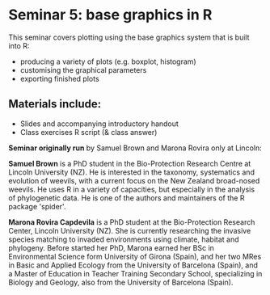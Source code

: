 # Seminar 5: base graphics in R

This seminar covers plotting using the base graphics system that is built into R:

* producing a variety of plots (e.g. boxplot, histogram)
* customising the graphical parameters
* exporting finished plots

## Materials include:

* Slides and accompanying introductory handout
* Class exercises R script (& class answer)

__Seminar originally run__ by Samuel Brown and Marona Rovira only at Lincoln:

__Samuel Brown__ is a PhD student in the Bio-Protection Research Centre at Lincoln University (NZ). He is interested in the taxonomy, systematics and evolution of weevils, with a current focus on the New Zealand broad-nosed weevils. He uses R in a variety of capacities, but especially in the analysis of phylogenetic data. He is one of the authors and maintainers of the R package 'spider'.

__Marona Rovira Capdevila__ is a PhD student at the Bio-Protection Research Center, Lincoln University (NZ). She is currently researching the invasive species matching to invaded environments using climate, habitat and phylogeny. Before started her PhD, Marona earned her BSc in Environmental Science form University of Girona (Spain), and her two MRes in Basic and Applied Ecology from the University of Barcelona (Spain), and a Master of Education in Teacher Training Secondary School, specializing in Biology and Geology, also from the University of Barcelona (Spain).